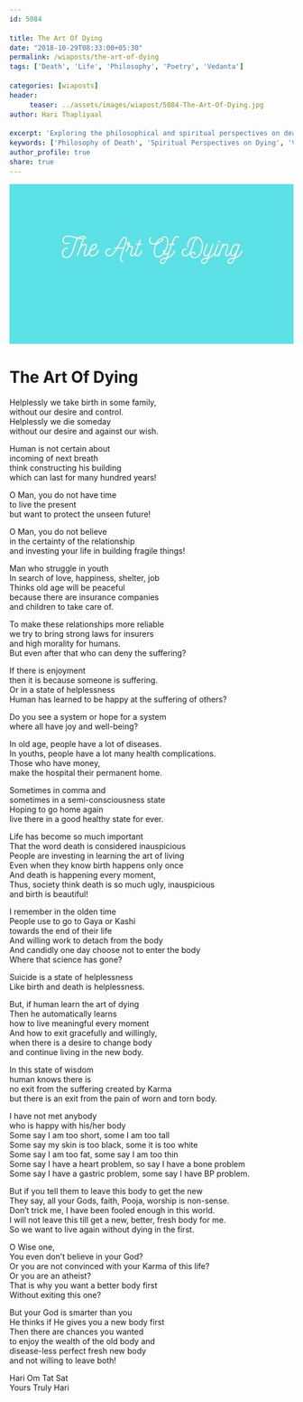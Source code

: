 ```yaml
--- 
id: 5084

title: The Art Of Dying
date: "2018-10-29T08:33:00+05:30"
permalink: /wiaposts/the-art-of-dying
tags: ['Death', 'Life', 'Philosophy', 'Poetry', 'Vedanta']    

categories: [wiaposts] 
header:
     teaser: ../assets/images/wiapost/5084-The-Art-Of-Dying.jpg
author: Hari Thapliyaal 

excerpt: 'Exploring the philosophical and spiritual perspectives on death and dying.' 
keywords: ['Philosophy of Death', 'Spiritual Perspectives on Dying', 'Vedantic Views on Life and Death', 'Poetic Reflections on Mortality']
author_profile: true 
share: true 
---
```


![The Art Of Dying](../assets/images/wiapost/5084-The-Art-Of-Dying.jpg)     
   
# The Art Of Dying   
      
Helplessly we take birth in some family,     
without our desire and control.     
Helplessly we die someday     
without our desire and against our wish.    
    
Human is not certain about     
incoming of next breath     
think constructing his building     
which can last for many hundred years!    
    
O Man, you do not have time     
to live the present     
but want to protect the unseen future!    
    
O Man, you do not believe     
in the certainty of the relationship     
and investing your life in building fragile things!    
    
Man who struggle in youth     
In search of love, happiness, shelter, job     
Thinks old age will be peaceful     
because there are insurance companies     
and children to take care of.    
    
To make these relationships more reliable     
we try to bring strong laws for insurers     
and high morality for humans.     
But even after that who can deny the suffering?    
    
If there is enjoyment     
then it is because someone is suffering.     
Or in a state of helplessness     
Human has learned to be happy at the suffering of others?    
    
Do you see a system or hope for a system     
where all have joy and well-being?    
    
In old age, people have a lot of diseases.     
In youths, people have a lot many health complications.     
Those who have money,     
make the hospital their permanent home.    
    
Sometimes in comma and     
sometimes in a semi-consciousness state     
Hoping to go home again     
live there in a good healthy state for ever.    
    
Life has become so much important     
That the word death is considered inauspicious     
People are investing in learning the art of living     
Even when they know birth happens only once     
And death is happening every moment,     
Thus, society think death is so much ugly, inauspicious     
and birth is beautiful!    
    
I remember in the olden time     
People use to go to Gaya or Kashi     
towards the end of their life     
And willing work to detach from the body     
And candidly one day choose not to enter the body     
Where that science has gone?    
    
Suicide is a state of helplessness     
Like birth and death is helplessness.    
    
But, if human learn the art of dying     
Then he automatically learns     
how to live meaningful every moment     
And how to exit gracefully and willingly,     
when there is a desire to change body     
and continue living in the new body.    
    
In this state of wisdom     
human knows there is     
no exit from the suffering created by Karma     
but there is an exit from the pain of worn and torn body.    
    
I have not met anybody     
who is happy with his/her body     
Some say I am too short, some I am too tall     
Some say my skin is too black, some it is too white     
Some say I am too fat, some say I am too thin     
Some say I have a heart problem, so say I have a bone problem     
Some say I have a gastric problem, some say I have BP problem.    
    
But if you tell them to leave this body to get the new     
They say, all your Gods, faith, Pooja, worship is non-sense.     
Don’t trick me, I have been fooled enough in this world.     
I will not leave this till get a new, better, fresh body for me.     
So we want to live again without dying in the first.    
    
O Wise one,     
You even don’t believe in your God?     
Or you are not convinced with your Karma of this life?     
Or you are an atheist?     
That is why you want a better body first     
Without exiting this one?    
    
But your God is smarter than you     
He thinks if He gives you a new body first     
Then there are chances you wanted     
to enjoy the wealth of the old body and     
disease-less perfect fresh new body     
and not willing to leave both!    
    
Hari Om Tat Sat     
Yours Truly Hari    
